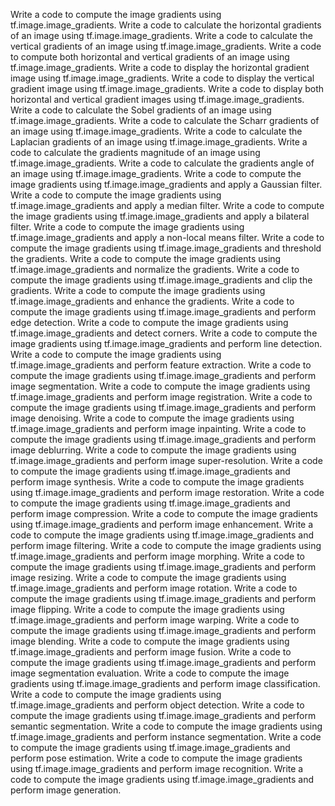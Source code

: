 Write a code to compute the image gradients using tf.image.image_gradients.
Write a code to calculate the horizontal gradients of an image using tf.image.image_gradients.
Write a code to calculate the vertical gradients of an image using tf.image.image_gradients.
Write a code to compute both horizontal and vertical gradients of an image using tf.image.image_gradients.
Write a code to display the horizontal gradient image using tf.image.image_gradients.
Write a code to display the vertical gradient image using tf.image.image_gradients.
Write a code to display both horizontal and vertical gradient images using tf.image.image_gradients.
Write a code to calculate the Sobel gradients of an image using tf.image.image_gradients.
Write a code to calculate the Scharr gradients of an image using tf.image.image_gradients.
Write a code to calculate the Laplacian gradients of an image using tf.image.image_gradients.
Write a code to calculate the gradients magnitude of an image using tf.image.image_gradients.
Write a code to calculate the gradients angle of an image using tf.image.image_gradients.
Write a code to compute the image gradients using tf.image.image_gradients and apply a Gaussian filter.
Write a code to compute the image gradients using tf.image.image_gradients and apply a median filter.
Write a code to compute the image gradients using tf.image.image_gradients and apply a bilateral filter.
Write a code to compute the image gradients using tf.image.image_gradients and apply a non-local means filter.
Write a code to compute the image gradients using tf.image.image_gradients and threshold the gradients.
Write a code to compute the image gradients using tf.image.image_gradients and normalize the gradients.
Write a code to compute the image gradients using tf.image.image_gradients and clip the gradients.
Write a code to compute the image gradients using tf.image.image_gradients and enhance the gradients.
Write a code to compute the image gradients using tf.image.image_gradients and perform edge detection.
Write a code to compute the image gradients using tf.image.image_gradients and detect corners.
Write a code to compute the image gradients using tf.image.image_gradients and perform line detection.
Write a code to compute the image gradients using tf.image.image_gradients and perform feature extraction.
Write a code to compute the image gradients using tf.image.image_gradients and perform image segmentation.
Write a code to compute the image gradients using tf.image.image_gradients and perform image registration.
Write a code to compute the image gradients using tf.image.image_gradients and perform image denoising.
Write a code to compute the image gradients using tf.image.image_gradients and perform image inpainting.
Write a code to compute the image gradients using tf.image.image_gradients and perform image deblurring.
Write a code to compute the image gradients using tf.image.image_gradients and perform image super-resolution.
Write a code to compute the image gradients using tf.image.image_gradients and perform image synthesis.
Write a code to compute the image gradients using tf.image.image_gradients and perform image restoration.
Write a code to compute the image gradients using tf.image.image_gradients and perform image compression.
Write a code to compute the image gradients using tf.image.image_gradients and perform image enhancement.
Write a code to compute the image gradients using tf.image.image_gradients and perform image filtering.
Write a code to compute the image gradients using tf.image.image_gradients and perform image morphing.
Write a code to compute the image gradients using tf.image.image_gradients and perform image resizing.
Write a code to compute the image gradients using tf.image.image_gradients and perform image rotation.
Write a code to compute the image gradients using tf.image.image_gradients and perform image flipping.
Write a code to compute the image gradients using tf.image.image_gradients and perform image warping.
Write a code to compute the image gradients using tf.image.image_gradients and perform image blending.
Write a code to compute the image gradients using tf.image.image_gradients and perform image fusion.
Write a code to compute the image gradients using tf.image.image_gradients and perform image segmentation evaluation.
Write a code to compute the image gradients using tf.image.image_gradients and perform image classification.
Write a code to compute the image gradients using tf.image.image_gradients and perform object detection.
Write a code to compute the image gradients using tf.image.image_gradients and perform semantic segmentation.
Write a code to compute the image gradients using tf.image.image_gradients and perform instance segmentation.
Write a code to compute the image gradients using tf.image.image_gradients and perform pose estimation.
Write a code to compute the image gradients using tf.image.image_gradients and perform image recognition.
Write a code to compute the image gradients using tf.image.image_gradients and perform image generation.